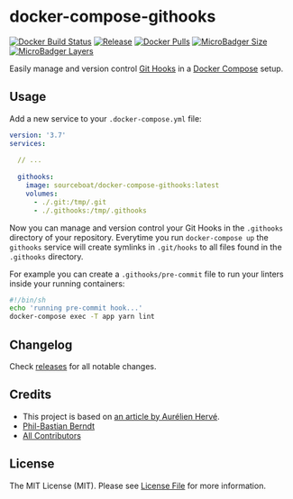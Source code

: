 # docker-compose-githooks

[![Docker Build Status](https://img.shields.io/docker/cloud/build/sourceboat/docker-compose-githooks.svg?style=flat-square)](https://hub.docker.com/r/sourceboat/docker-compose-githooks/builds/)
[![Release](https://img.shields.io/github/release/sourceboat/docker-compose-githooks.svg?style=flat-square)](https://github.com/sourceboat/docker-compose-githooks/releases)
[![Docker Pulls](https://img.shields.io/docker/pulls/sourceboat/docker-compose-githooks.svg?style=flat-square)](https://hub.docker.com/r/sourceboat/docker-compose-githooks/)
[![MicroBadger Size](https://img.shields.io/microbadger/image-size/sourceboat/docker-compose-githooks.svg?style=flat-square)](https://microbadger.com/images/sourceboat/docker-compose-githooks)
[![MicroBadger Layers](https://img.shields.io/microbadger/layers/sourceboat/docker-compose-githooks.svg?style=flat-square)](https://microbadger.com/images/sourceboat/docker-compose-githooks)

Easily manage and version control [Git Hooks](https://git-scm.com/book/de/v1/Git-individuell-einrichten-Git-Hooks)
in a [Docker Compose](https://docs.docker.com/compose/) setup.

## Usage

Add a new service to your  `.docker-compose.yml` file:

```yml
version: '3.7'
services:
  
  // ...
  
  githooks:
    image: sourceboat/docker-compose-githooks:latest
    volumes:
      - ./.git:/tmp/.git
      - ./.githooks:/tmp/.githooks
```

Now you can manage and version control your Git Hooks in the `.githooks` directory of your repository.
Everytime you run `docker-compose up` the `githooks` service will create symlinks in `.git/hooks` to all files found in the `.githooks` directory.

For example you can create a `.githooks/pre-commit` file to run your linters inside your running containers:

```sh
#!/bin/sh
echo 'running pre-commit hook...'
docker-compose exec -T app yarn lint
```

## Changelog

Check [releases](https://github.com/sourceboat/docker-compose-githooks/releases) for all notable changes.

## Credits

- This project is based on [an article by Aurélien Hervé](https://hackernoon.com/using-git-hooks-in-a-dockerized-environment-55372c40815f).
- [Phil-Bastian Berndt](https://github.com/pehbehbeh)
- [All Contributors](https://github.com/sourceboat/docker-compose-githooks/graphs/contributors)

## License

The MIT License (MIT). Please see [License File](LICENSE.md) for more information.
